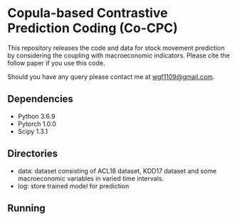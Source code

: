 # Copula-based Contrastive Prediction Coding (Co-CPC)

This repository releases the code and data for stock movement prediction by considering the coupling with macroeconomic indicators. 
Please cite the follow paper if you use this code.



Should you have any query please contact me at [wgf1109@gmail.com](mailto:wgf1109@gmail.com).

## Dependencies

- Python 3.6.9
- Pytorch 1.0.0
- Scipy 1.3.1

## Directories

- data: dataset consisting of ACL18 dataset, KDD17 dataset and some macroeconomic variables in varied time intervals.
- log: store trained model for prediction

## Running

 

 

